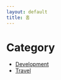 ```yaml
---
layout: default
title: 홈
---
```


<h1>Category</h1>
<ul>
  <li><a href="/categories/Development/">Development</a></li>
  <li><a href="/categories/Travel/">Travel</a></li>
</ul>
